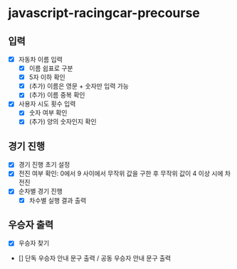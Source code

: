 # javascript-racingcar-precourse

## 입력
- [x] 자동차 이름 입력
  - [x] 이름 쉽표로 구분
  - [x] 5자 이하 확인
  - [x] (추가) 이름은 영문 + 숫자만 입력 가능
  - [x] (추가) 이름 중복 확인

- [x] 사용자 시도 횟수 입력
  - [x] 숫자 여부 확인
  - [x] (추가) 양의 숫자인지 확인

## 경기 진행
- [x] 경기 진행 초기 설정
- [x] 전진 여부 확인: 0에서 9 사이에서 무작위 값을 구한 후 무작위 값이 4 이상 시에 차 전진
- [x] 순차별 경기 진행
  - [x] 차수별 실행 결과 출력
   
## 우승자 출력
- [x] 우승자 찾기
- [] 단독 우승자 안내 문구 출력 / 공동 우승자 안내 문구 출력
